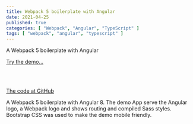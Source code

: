 ```yaml
---
title: Webpack 5 boilerplate with Angular
date: 2021-04-25
published: true
categories: [ "Webpack", "Angular", "TypeScript" ]
tags: [ "webpack", "angular", "typescript" ]
---
```



A Webpack 5 boilerplate with Angular

<a href="https://webpack5angular.persteenolsen.com/" target="_blank">Try the demo...</a>

<br /><br />

<a href="https://github.com/persteenolsen/webpack-5-angular-boilerplate" target="_blank">The code at GitHub</a>

A Webpack 5 boilerplate with Angular 8. The demo App serve the Angular logo, a Webpack logo and shows routing and compiled Sass styles. Bootstrap CSS was used to make the demo mobile friendly.
